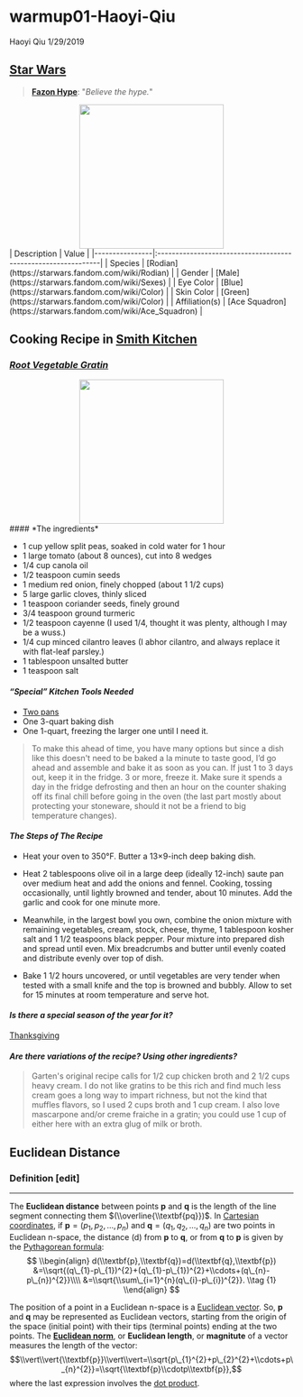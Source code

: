 warmup01-Haoyi-Qiu
================
Haoyi Qiu
1/29/2019

**[Star Wars](https://starwars.fandom.com/wiki/Main_Page)**
-----------------------------------------------------------

> **[Fazon Hype](https://starwars.fandom.com/wiki/Hype_Fazon)**: "*Believe the hype.*"

<center>
<img src="https://vignette.wikia.nocookie.net/starwars/images/0/02/Hype_Fazon.jpg/revision/latest?cb=20180914203540" width=256 height=256/>
</center>
| Description    | Value                                                         |
|----------------|:--------------------------------------------------------------|
| Species        | [Rodian](https://starwars.fandom.com/wiki/Rodian)             |
| Gender         | [Male](https://starwars.fandom.com/wiki/Sexes)                |
| Eye Color      | [Blue](https://starwars.fandom.com/wiki/Color)                |
| Skin Color     | [Green](https://starwars.fandom.com/wiki/Color)               |
| Affiliation(s) | [Ace Squadron](https://starwars.fandom.com/wiki/Ace_Squadron) |

**Cooking Recipe in [Smith Kitchen](https://smittenkitchen.com/)**
------------------------------------------------------------------

### ***[Root Vegetable Gratin](https://smittenkitchen.com/)***

<center>
<img src="https://smittenkitchendotcom.files.wordpress.com/2016/11/root-vegetable-gratin.jpg?w=1500" width=256 height=256/>
</center>
#### *The ingredients*

-   1 cup yellow split peas, soaked in cold water for 1 hour
-   1 large tomato (about 8 ounces), cut into 8 wedges
-   1/4 cup canola oil
-   1/2 teaspoon cumin seeds
-   1 medium red onion, finely chopped (about 1 1/2 cups)
-   5 large garlic cloves, thinly sliced
-   1 teaspoon coriander seeds, finely ground
-   3/4 teaspoon ground turmeric
-   1/2 teaspoon cayenne (I used 1/4, thought it was plenty, although I may be a wuss.)
-   1/4 cup minced cilantro leaves (I abhor cilantro, and always replace it with flat-leaf parsley.)
-   1 tablespoon unsalted butter
-   1 teaspoon salt

#### *“Special” Kitchen Tools Needed*

-   [Two pans](https://www.flickr.com/photos/smitten/30810263071/in/photostream)
-   One 3-quart baking dish
-   One 1-quart, freezing the larger one until I need it.

> To make this ahead of time, you have many options but since a dish like this doesn't need to be baked a la minute to taste good, I’d go ahead and assemble and bake it as soon as you can. If just 1 to 3 days out, keep it in the fridge. 3 or more, freeze it. Make sure it spends a day in the fridge defrosting and then an hour on the counter shaking off its final chill before going in the oven (the last part mostly about protecting your stoneware, should it not be a friend to big temperature changes).

#### *The Steps of The Recipe*

-   Heat your oven to 350°F. Butter a 13×9-inch deep baking dish.

-   Heat 2 tablespoons olive oil in a large deep (ideally 12-inch) saute pan over medium heat and add the onions and fennel. Cooking, tossing occasionally, until lightly browned and tender, about 10 minutes. Add the garlic and cook for one minute more.

-   Meanwhile, in the largest bowl you own, combine the onion mixture with remaining vegetables, cream, stock, cheese, thyme, 1 tablespoon kosher salt and 1 1/2 teaspoons black pepper. Pour mixture into prepared dish and spread until even. Mix breadcrumbs and butter until evenly coated and distribute evenly over top of dish.

-   Bake 1 1/2 hours uncovered, or until vegetables are very tender when tested with a small knife and the top is browned and bubbly. Allow to set for 15 minutes at room temperature and serve hot.

#### *Is there a special season of the year for it?*

[Thanksgiving](https://smittenkitchen.com/recipes/thanksgiving/?format=photo)

#### *Are there variations of the recipe? Using other ingredients?*

> Garten's original recipe calls for 1/2 cup chicken broth and 2 1/2 cups heavy cream. I do not like gratins to be this rich and find much less cream goes a long way to impart richness, but not the kind that muffles flavors, so I used 2 cups broth and 1 cup cream. I also love mascarpone and/or creme fraiche in a gratin; you could use 1 cup of either here with an extra glug of milk or broth.

**Euclidean Distance**
----------------------

### Definition \[edit\]

------------------------------------------------------------------------

The **Euclidean distance** between points **p** and **q** is the length of the line segment connecting them $(\\overline{\\textbf{pq}})$. In [Cartesian coordinates](https://en.wikipedia.org/wiki/Cartesian_coordinate_system), if **p** = (*p*<sub>1</sub>, *p*<sub>2</sub>, ..., *p*<sub>*n*</sub>) and **q** = (*q*<sub>1</sub>, *q*<sub>2</sub>, ..., *q*<sub>*n*</sub>) are two points in Euclidean n-space, the distance (d) from **p** to **q**, or from **q** to **p** is given by the [Pythagorean formula](https://en.wikipedia.org/wiki/Pythagorean_theorem):
$$
\\begin{align}
d(\\textbf{p},\\textbf{q})=d(\\textbf{q},\\textbf{p})
&=\\sqrt{(q\_{1}-p\_{1})^{2}+(q\_{1}-p\_{1})^{2}+\\cdots+(q\_{n}-p\_{n})^{2}}\\\\
&=\\sqrt{\\sum\_{i=1}^{n}(q\_{i}-p\_{i})^{2}}.
\\tag {1}
\\end{align}
$$

The position of a point in a Euclidean n-space is a [Euclidean vector](https://en.wikipedia.org/wiki/Euclidean_vector). So, **p** and **q** may be represented as Euclidean vectors, starting from the origin of the space (initial point) with their tips (terminal points) ending at the two points. The [**Euclidean norm**](https://en.wikipedia.org/wiki/Norm_(mathematics)#Euclidean_norm), or **Euclidean length**, or **magnitute** of a vector measures the length of the vector:
$$\\vert\\vert{\\textbf{p}}\\vert\\vert=\\sqrt{p\_{1}^{2}+p\_{2}^{2}+\\cdots+p\_{n}^{2}}=\\sqrt{\\textbf{p}\\cdotp\\textbf{p}},$$
where the last expression involves the [dot product](https://en.wikipedia.org/wiki/Dot_product).
